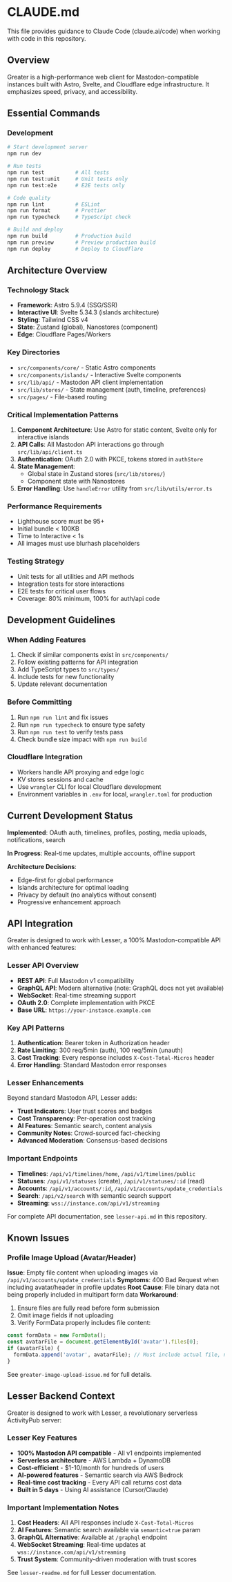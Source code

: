 # CLAUDE.md

This file provides guidance to Claude Code (claude.ai/code) when working with code in this repository.

## Overview

Greater is a high-performance web client for Mastodon-compatible instances built with Astro, Svelte, and Cloudflare edge infrastructure. It emphasizes speed, privacy, and accessibility.

## Essential Commands

### Development
```bash
# Start development server
npm run dev

# Run tests
npm run test          # All tests
npm run test:unit     # Unit tests only
npm run test:e2e      # E2E tests only

# Code quality
npm run lint          # ESLint
npm run format        # Prettier
npm run typecheck     # TypeScript check

# Build and deploy
npm run build         # Production build
npm run preview       # Preview production build
npm run deploy        # Deploy to Cloudflare
```

## Architecture Overview

### Technology Stack
- **Framework**: Astro 5.9.4 (SSG/SSR)
- **Interactive UI**: Svelte 5.34.3 (islands architecture)
- **Styling**: Tailwind CSS v4
- **State**: Zustand (global), Nanostores (component)
- **Edge**: Cloudflare Pages/Workers

### Key Directories
- `src/components/core/` - Static Astro components
- `src/components/islands/` - Interactive Svelte components
- `src/lib/api/` - Mastodon API client implementation
- `src/lib/stores/` - State management (auth, timeline, preferences)
- `src/pages/` - File-based routing

### Critical Implementation Patterns

1. **Component Architecture**: Use Astro for static content, Svelte only for interactive islands
2. **API Calls**: All Mastodon API interactions go through `src/lib/api/client.ts`
3. **Authentication**: OAuth 2.0 with PKCE, tokens stored in `authStore`
4. **State Management**: 
   - Global state in Zustand stores (`src/lib/stores/`)
   - Component state with Nanostores
5. **Error Handling**: Use `handleError` utility from `src/lib/utils/error.ts`

### Performance Requirements
- Lighthouse score must be 95+
- Initial bundle < 100KB
- Time to Interactive < 1s
- All images must use blurhash placeholders

### Testing Strategy
- Unit tests for all utilities and API methods
- Integration tests for store interactions
- E2E tests for critical user flows
- Coverage: 80% minimum, 100% for auth/api code

## Development Guidelines

### When Adding Features
1. Check if similar components exist in `src/components/`
2. Follow existing patterns for API integration
3. Add TypeScript types to `src/types/`
4. Include tests for new functionality
5. Update relevant documentation

### Before Committing
1. Run `npm run lint` and fix issues
2. Run `npm run typecheck` to ensure type safety
3. Run `npm run test` to verify tests pass
4. Check bundle size impact with `npm run build`

### Cloudflare Integration
- Workers handle API proxying and edge logic
- KV stores sessions and cache
- Use `wrangler` CLI for local Cloudflare development
- Environment variables in `.env` for local, `wrangler.toml` for production

## Current Development Status

**Implemented**: OAuth auth, timelines, profiles, posting, media uploads, notifications, search

**In Progress**: Real-time updates, multiple accounts, offline support

**Architecture Decisions**:
- Edge-first for global performance
- Islands architecture for optimal loading
- Privacy by default (no analytics without consent)
- Progressive enhancement approach

## API Integration

Greater is designed to work with Lesser, a 100% Mastodon-compatible API with enhanced features:

### Lesser API Overview
- **REST API**: Full Mastodon v1 compatibility 
- **GraphQL API**: Modern alternative (note: GraphQL docs not yet available)
- **WebSocket**: Real-time streaming support
- **OAuth 2.0**: Complete implementation with PKCE
- **Base URL**: `https://your-instance.example.com`

### Key API Patterns
1. **Authentication**: Bearer token in Authorization header
2. **Rate Limiting**: 300 req/5min (auth), 100 req/5min (unauth)
3. **Cost Tracking**: Every response includes `X-Cost-Total-Micros` header
4. **Error Handling**: Standard Mastodon error responses

### Lesser Enhancements
Beyond standard Mastodon API, Lesser adds:
- **Trust Indicators**: User trust scores and badges
- **Cost Transparency**: Per-operation cost tracking
- **AI Features**: Semantic search, content analysis
- **Community Notes**: Crowd-sourced fact-checking
- **Advanced Moderation**: Consensus-based decisions

### Important Endpoints
- **Timelines**: `/api/v1/timelines/home`, `/api/v1/timelines/public`
- **Statuses**: `/api/v1/statuses` (create), `/api/v1/statuses/:id` (read)
- **Accounts**: `/api/v1/accounts/:id`, `/api/v1/accounts/update_credentials`
- **Search**: `/api/v2/search` with semantic search support
- **Streaming**: `wss://instance.com/api/v1/streaming`

For complete API documentation, see `lesser-api.md` in this repository.

## Known Issues

### Profile Image Upload (Avatar/Header)
**Issue**: Empty file content when uploading images via `/api/v1/accounts/update_credentials`
**Symptoms**: 400 Bad Request when including avatar/header in profile updates
**Root Cause**: File binary data not being properly included in multipart form data
**Workaround**: 
1. Ensure files are fully read before form submission
2. Omit image fields if not uploading
3. Verify FormData properly includes file content:
```javascript
const formData = new FormData();
const avatarFile = document.getElementById('avatar').files[0];
if (avatarFile) {
  formData.append('avatar', avatarFile); // Must include actual file, not just metadata
}
```
See `greater-image-upload-issue.md` for full details.

## Lesser Backend Context

Greater is designed to work with Lesser, a revolutionary serverless ActivityPub server:

### Lesser Key Features
- **100% Mastodon API compatible** - All v1 endpoints implemented
- **Serverless architecture** - AWS Lambda + DynamoDB
- **Cost-efficient** - $1-10/month for hundreds of users
- **AI-powered features** - Semantic search via AWS Bedrock
- **Real-time cost tracking** - Every API call returns cost data
- **Built in 5 days** - Using AI assistance (Cursor/Claude)

### Important Implementation Notes
1. **Cost Headers**: All API responses include `X-Cost-Total-Micros`
2. **AI Features**: Semantic search available via `semantic=true` param
3. **GraphQL Alternative**: Available at `/graphql` endpoint
4. **WebSocket Streaming**: Real-time updates at `wss://instance.com/api/v1/streaming`
5. **Trust System**: Community-driven moderation with trust scores

See `lesser-readme.md` for full Lesser documentation.